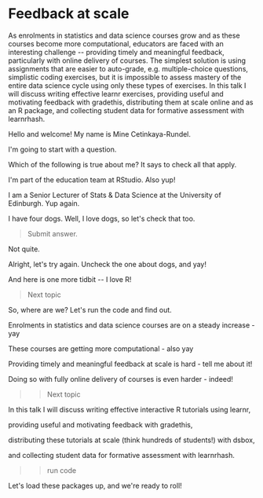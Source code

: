 # Feedback at scale

As enrolments in statistics and data science courses grow and as these courses become more computational, educators are faced with an interesting challenge -- providing timely and meaningful feedback, particularly with online delivery of courses. The simplest solution is using assignments that are easier to auto-grade, e.g. multiple-choice questions, simplistic coding exercises, but it is impossible to assess mastery of the entire data science cycle using only these types of exercises. In this talk I will discuss writing effective learnr exercises, providing useful and motivating feedback with gradethis, distributing them at scale online and as an R package, and collecting student data for formative assessment with learnrhash.


Hello and welcome! My name is Mine Cetinkaya-Rundel.

I'm going to start with a question.

Which of the following is true about me? It says to check all that apply.

I'm part of the education team at RStudio. Also yup!

I am a Senior Lecturer of Stats & Data Science at the University of Edinburgh. Yup again. 

I have four dogs. Well, I love dogs, so let's check that too.
> Submit answer. 

Not quite.

Alright, let's try again. Uncheck the one about dogs, and yay!

And here is one more tidbit -- I love R!

> Next topic

So, where are we? Let's run the code and find out.

Enrolments in statistics and data science courses are on a steady increase - yay

These courses are getting more computational - also yay

Providing timely and meaningful feedback at scale is hard - tell me about it!

Doing so with fully online delivery of courses is even harder - indeed!

>> Next topic

In this talk I will discuss writing effective interactive R tutorials using learnr, 

providing useful and motivating feedback with gradethis,

distributing these tutorials at scale (think hundreds of students!) with dsbox, 

and collecting student data for formative assessment with learnrhash.

>> run code

Let's load these packages up, and we're ready to roll!


























